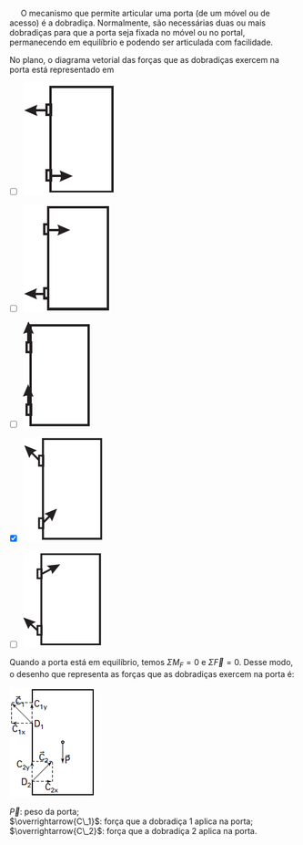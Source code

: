 

     O mecanismo que permite articular uma porta (de um móvel ou de acesso) é a dobradiça. Normalmente, são necessárias duas ou mais dobradiças para que a porta seja fixada no móvel ou no portal, permanecendo em equilíbrio e podendo ser articulada com facilidade.

No plano, o diagrama vetorial das forças que as dobradiças exercem na porta está representado em



- [ ] ![](8cd093f1-8cf3-d4b8-4ced-a7f41094288b.png)
- [ ] ![](aee62ff2-8e4f-2a93-0e8c-7ce5770ec687.png)
- [ ] ![](7c308d97-7898-207c-8a2d-46dd62a7798d.png)
- [x] ![](8a1002e7-521e-b448-1af7-e2c2badb2f62.png)
- [ ] ![](2779184d-9ea5-255e-e1f0-5060ad961a5c.png)


Quando a porta está em equilíbrio, temos $\Sigma M_F = 0$ e $\Sigma \overrightarrow{F} = 0$. Desse modo, o desenho que representa as forças que as dobradiças exercem na porta é:

![](2135dec9-98eb-6536-1eba-84880bf13869.png)

$\overrightarrow{P}$: peso da porta;\
$\overrightarrow{C\_1}$: força que a dobradiça 1 aplica na porta;\
$\overrightarrow{C\_2}$: força que a dobradiça 2 aplica na porta.

 
